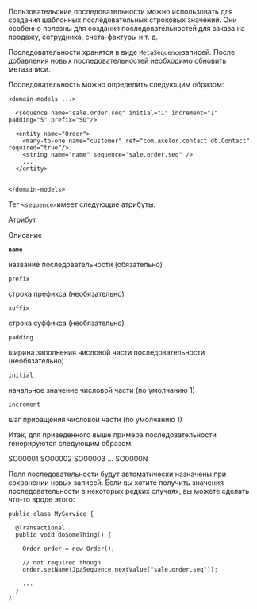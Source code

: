 Пользовательские последовательности можно использовать для создания шаблонных последовательных строковых значений. Они особенно полезны для создания последовательностей для заказа на продажу, сотрудника, счета-фактуры и т. д.

Последовательности хранятся в виде `MetaSequence`записей. После добавления новых последовательностей необходимо обновить метазаписи.

Последовательность можно определить следующим образом:

    <domain-models ...>
    
      <sequence name="sale.order.seq" initial="1" increment="1" padding="5" prefix="SO"/>
    
      <entity name="Order">
        <many-to-one name="customer" ref="com.axelor.contact.db.Contact" required="true"/>
        <string name="name" sequence="sale.order.seq" />
        ...
      </entity>
    
      ...
    </domain-models>



Тег `<sequence>`имеет следующие атрибуты:



Атрибут

Описание

**`name`**

название последовательности (обязательно)

`prefix`

строка префикса (необязательно)

`suffix`

строка суффикса (необязательно)

`padding`

ширина заполнения числовой части последовательности (необязательно)

`initial`

начальное значение числовой части (по умолчанию 1)

`increment`

шаг приращения числовой части (по умолчанию 1)

Итак, для приведенного выше примера последовательности генерируются следующим образом:

SO00001
SO00002
SO00003
...
SO0000N

Поля последовательности будут автоматически назначены при сохранении новых записей. Если вы хотите получить значения последовательности в некоторых редких случаях, вы можете сделать что-то вроде этого:

    public class MyService {
    
      @Transactional
      public void doSomeThing() {
    
        Order order = new Order();
    
        // not required though
        order.setName(JpaSequence.nextValue("sale.order.seq"));
    
        ...
      }
    }


